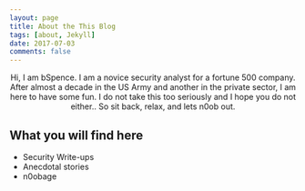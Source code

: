 ```yaml
---
layout: page
title: About the This Blog
tags: [about, Jekyll]
date: 2017-07-03
comments: false
---
```

    
<center>Hi, I am bSpence. I am a novice security analyst for a fortune 500 company. After almost a decade in the US Army and another in the private sector, I am here to have some fun. I do not take this too seriously and I hope you do not either.. So sit back, relax, and lets n0ob out.</center>

## What you will find here
* Security Write-ups
* Anecdotal stories
* n0obage
